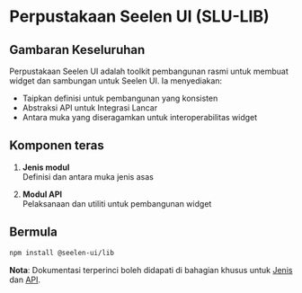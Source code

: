 # **Perpustakaan Seelen UI (SLU-LIB)**

## Gambaran Keseluruhan

Perpustakaan Seelen UI adalah toolkit pembangunan rasmi untuk membuat widget dan sambungan untuk Seelen UI. Ia menyediakan:

* Taipkan definisi untuk pembangunan yang konsisten
* Abstraksi API untuk Integrasi Lancar
* Antara muka yang diseragamkan untuk interoperabilitas widget

## Komponen teras

1. **Jenis modul**\
   Definisi dan antara muka jenis asas

2. **Modul API**\
   Pelaksanaan dan utiliti untuk pembangunan widget

## Bermula

```bash
npm install @seelen-ui/lib
```

**Nota**: Dokumentasi terperinci boleh didapati di bahagian khusus untuk [Jenis](./library-types) dan [API](./library-api).
